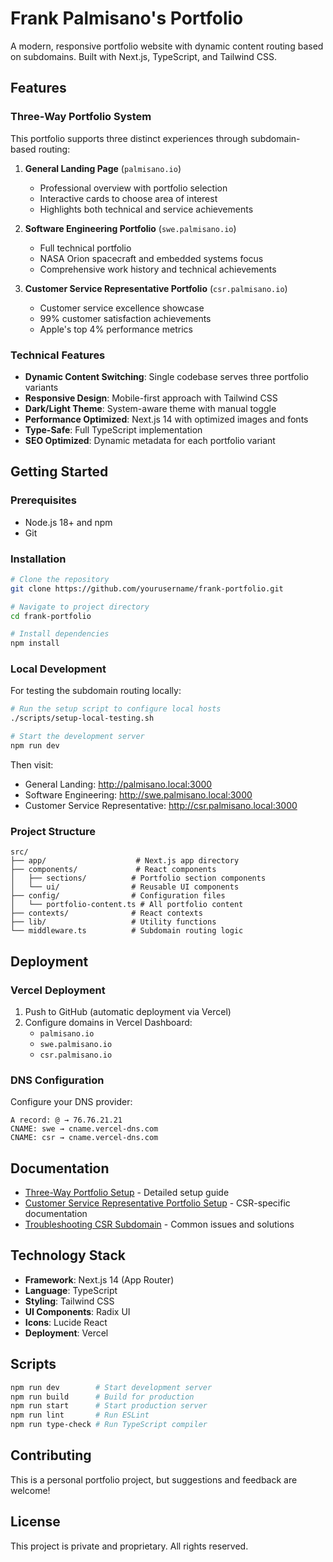 # Frank Palmisano's Portfolio

A modern, responsive portfolio website with dynamic content routing based on subdomains. Built with Next.js, TypeScript, and Tailwind CSS.

## Features

### Three-Way Portfolio System

This portfolio supports three distinct experiences through subdomain-based routing:

1. **General Landing Page** (`palmisano.io`)
   - Professional overview with portfolio selection
   - Interactive cards to choose area of interest
   - Highlights both technical and service achievements

2. **Software Engineering Portfolio** (`swe.palmisano.io`)
   - Full technical portfolio
   - NASA Orion spacecraft and embedded systems focus
   - Comprehensive work history and technical achievements

3. **Customer Service Representative Portfolio** (`csr.palmisano.io`)
   - Customer service excellence showcase
   - 99% customer satisfaction achievements
   - Apple's top 4% performance metrics

### Technical Features

- **Dynamic Content Switching**: Single codebase serves three portfolio variants
- **Responsive Design**: Mobile-first approach with Tailwind CSS
- **Dark/Light Theme**: System-aware theme with manual toggle
- **Performance Optimized**: Next.js 14 with optimized images and fonts
- **Type-Safe**: Full TypeScript implementation
- **SEO Optimized**: Dynamic metadata for each portfolio variant

## Getting Started

### Prerequisites

- Node.js 18+ and npm
- Git

### Installation

```bash
# Clone the repository
git clone https://github.com/yourusername/frank-portfolio.git

# Navigate to project directory
cd frank-portfolio

# Install dependencies
npm install
```

### Local Development

For testing the subdomain routing locally:

```bash
# Run the setup script to configure local hosts
./scripts/setup-local-testing.sh

# Start the development server
npm run dev
```

Then visit:
- General Landing: http://palmisano.local:3000
- Software Engineering: http://swe.palmisano.local:3000
- Customer Service Representative: http://csr.palmisano.local:3000

### Project Structure

```
src/
├── app/                    # Next.js app directory
├── components/             # React components
│   ├── sections/          # Portfolio section components
│   └── ui/                # Reusable UI components
├── config/                # Configuration files
│   └── portfolio-content.ts # All portfolio content
├── contexts/              # React contexts
├── lib/                   # Utility functions
└── middleware.ts          # Subdomain routing logic
```

## Deployment

### Vercel Deployment

1. Push to GitHub (automatic deployment via Vercel)
2. Configure domains in Vercel Dashboard:
   - `palmisano.io`
   - `swe.palmisano.io`
   - `csr.palmisano.io`

### DNS Configuration

Configure your DNS provider:

```
A record: @ → 76.76.21.21
CNAME: swe → cname.vercel-dns.com
CNAME: csr → cname.vercel-dns.com
```

## Documentation

- [Three-Way Portfolio Setup](./docs/THREE_WAY_PORTFOLIO_SETUP.md) - Detailed setup guide
- [Customer Service Representative Portfolio Setup](./docs/CSR_PORTFOLIO_SETUP.md) - CSR-specific documentation
- [Troubleshooting CSR Subdomain](./TROUBLESHOOT_CSR.md) - Common issues and solutions

## Technology Stack

- **Framework**: Next.js 14 (App Router)
- **Language**: TypeScript
- **Styling**: Tailwind CSS
- **UI Components**: Radix UI
- **Icons**: Lucide React
- **Deployment**: Vercel

## Scripts

```bash
npm run dev        # Start development server
npm run build      # Build for production
npm run start      # Start production server
npm run lint       # Run ESLint
npm run type-check # Run TypeScript compiler
```

## Contributing

This is a personal portfolio project, but suggestions and feedback are welcome!

## License

This project is private and proprietary. All rights reserved.